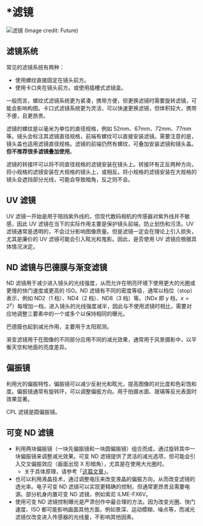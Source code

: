 # *滤镜

![滤镜](./images/lens_filter.jpg)
(Image credit: Future)

## 滤镜系统

常见的滤镜系统有两种：

- 使用螺纹直接固定在镜头前方。
- 使用卡口夹在镜头前方。或使用插槽式滤镜盒。

一般而言，螺纹式滤镜系统更为紧凑，携带方便，但更换滤镜时需要旋转滤镜，可能会影响构图。卡口式滤镜系统更为灵活，可以快速更换滤镜，但体积较大，携带不便，且更昂贵。

滤镜的螺纹是以毫米为单位的直径规格，例如 52mm、67mm、72mm、77mm 等。镜头会标注其滤镜直径规格，前端有螺纹可以直接安装滤镜。需要注意的是，镜头盖也适用滤镜直径规格。滤镜的前端仍然有螺纹，可叠加安装滤镜和镜头盖。**但不推荐很多滤镜叠加使用**。

滤镜的转接环可以将不同直径规格的滤镜安装在镜头上。转接环有正反两种方向，将小规格的滤镜安装在大规格的镜头上，或相反。将小规格的滤镜安装在大规格的镜头会遮挡部分光线，可能会导致暗角，反之则不会。

## UV 滤镜

UV 滤镜一开始是用于阻挡紫外线的，但现代数码相机的传感器对紫外线并不敏感，因此 UV 滤镜在当下的实际作用主要是保护镜头前端，防止划伤和污渍。UV 滤镜通常是透明的，不会过分影响图像质量。但是滤镜一定会在理论上引入损失，尤其是廉价的 UV 滤镜可能会引入眩光和鬼影。因此，是否使用 UV 滤镜应根据具体情况决定。

## ND 滤镜与巴德膜与渐变滤镜

ND 滤镜用于减少进入镜头的光线强度，从而允许在明亮环境下使用更大的光圈或更慢的快门速度或更高的 ISO。ND 滤镜有不同的密度等级，通常以档位（stop）表示，例如 ND2（1 档）、ND4（2 档）、ND8（3 档）等。（NDx 即 y 档，$x=2^y$）每增加一档，进入镜头的光线强度减半，因此与不使用滤镜时相比，需要对应地调整三要素中的一个或多个以保持相同的曝光。

巴德膜也起到减光作用，主要用于太阳观测。

渐变滤镜用于在图像的不同部分应用不同的减光效果，通常用于风景摄影中，以平衡天空和地面的亮度差异。

## 偏振镜

利用光的偏振特性，偏振镜可以减少反射光和眩光，提高图像的对比度和色彩饱和度。偏振镜通常有旋转环，可以调整偏振方向。用于拍摄水面、玻璃等反光表面时效果显著。

CPL 滤镜是圆偏振镜。

## 可变 ND 滤镜

- 利用两块偏振镜（一块先偏振镜和一块圆偏振镜）组合而成，通过旋转其中一块偏振镜来调整减光效果。可变 ND 滤镜提供了灵活的减光选项，但可能会引入交叉偏振效应（画面出现 X 形暗角），尤其是在使用大光圈时。
    - 关于具体原理，请参考「[这篇文章](https://zhuanlan.zhihu.com/p/1896512071161608084)」。
- 也可以利用液晶技术，通过调整电压来改变液晶的偏振方向，从而改变滤镜的透光率。电子可变 ND 滤镜可以实现更精确的控制，但通常更昂贵且需要电源。部分机身内置可变 ND 滤镜，例如索尼 ILME-FX6V。
- 使用可变 ND 滤镜控制曝光是严肃创作中最合理的方法。因为改变光圈、快门速度、ISO 都可能影响画面其他方面，例如景深、运动模糊、噪点等，而减光滤镜仅改变进入传感器的光线量，不影响其他因素。